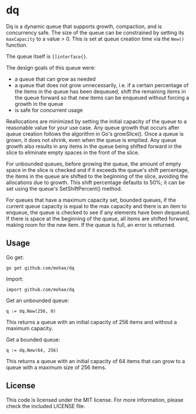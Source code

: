 dq
=====
Dq is a dynamic queue that supports growth, compaction, and is concurrency safe. The size of the queue can be constrained by setting its `maxCapacity` to a value > 0. This is set at queue creation time via the `New()` function.

The queue itself is `[]interface{}`.

The design goals of this queue were:

* a queue that can grow as needed
* a queue that does not grow unnecessarily, i.e. if a certain percentage of the items in the queue has been dequeued, shift the remaining items in the queue forward so that new items can be enqueued without forcing a growth in the queue
* is safe for concurrent usage

Reallocations are minimized by setting the initial capacity of the queue to a reasonable value for your use case. Any queue growth that occurs after queue creation follows the algorithm in Go's growSlice(). Once a queue is grown, it does not shrink, even when the queue is emptied. Any queue growth also results in any items in the queue being shifted forward in the slice to eliminate empty spaces in the front of the slice.

For unbounded queues, before growing the queue, the amount of empty space in the slice is checked and if it exceeds the queue's shift percentage, the items in the queue are shifted to the beginning of the slice, avoiding the allocations due to growth. This shift percentage defaults to 50%; it can be set using the queue's SetShiftPercent() method.

For queues that have a maximum capacity set, bounded queues, if the current queue capacity is equal to the max capacity and there is an item to enqueue, the queue is checked to see if any elements have been dequeued. If there is space at the beginning of the queue, all items are shifted forward, making room for the new item. If the queue is full, an error is returned.

## Usage
Go get:

    go get github.com/mohae/dq

Import:

    import github.com/mohae/dq

Get an unbounded queue:

    q := dq.New(256, 0)

This returns a queue with an initial capacity of 256 items and without a maximum capacity.

Get a bounded queue:

    q := dq.New(64, 256)

This returns a queue with an initial capacity of 64 items that can grow to a queue with a maximum size of 256 items.

## License
This code is licensed under the MIT license. For more information, please check the included LICENSE file.
